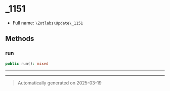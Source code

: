 
# _1151





* Full name: `\Zotlabs\Update\_1151`




## Methods


### run



```php
public run(): mixed
```












***


***
> Automatically generated on 2025-03-19
